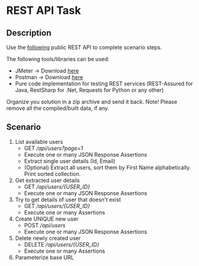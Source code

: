 # REST API Task

## Description

Use the [following](https://reqres.in/) public REST API to complete scenario steps.

The following tools/libraries can be used:
* JMeter -> Download [here](https://jmeter.apache.org/download_jmeter.cgi)
* Postman -> Download [here](https://www.postman.com/downloads/)
* Pure code implementation for testing REST services (REST-Assured for Java, RestSharp for .Net, Requests for Python or any other)

Organize you solution in a zip archive and send it back. 
Note! Please remove all the compiled/built data, if any. 

## Scenario
1. List available users
	- GET */api/users?page=1*
	- Execute one or many JSON Response Assertions
	- Extract single user details (Id, Email)
	- (Optional) Extract all users, sort them by First Name alphabetically. Print sorted collection.
2. Get extracted user details
	- GET */api/users/{USER_ID}*
	- Execute one or many JSON Response Assertions
3. Try to get details of user that doesn't exist
	- GET */api/users/{USER_ID}*
	- Execute one or many Assertions
4. Create UNIQUE new user
	- POST */api/users*
	- Execute one or many JSON Response Assertions
5. Delete newly created user
	- DELETE */api/users/{USER_ID}*
	- Execute one or many Assertions
6. Parameterize base URL
